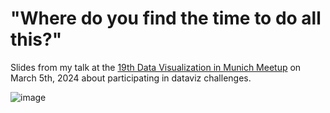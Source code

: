 # "Where do you find the time to do all this?"
Slides from my talk at the [19th Data Visualization in Munich Meetup](https://www.meetup.com/de-DE/data-visualization-meetup-munich/events/299437954/) on March 5th, 2024 about participating in dataviz challenges.

![image](https://github.com/bydata/talk-data-visualization-munich-20240305/assets/42520206/101f19ca-1617-468d-8e95-8780f322e9f6)

